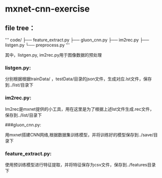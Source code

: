 # mxnet-cnn-exercise

## file tree：

'''
	code/
	├── feature_extract.py
	├── gluon_cnn.py
	├── im2rec.py
	├── listgen.py
	└── preprocess.py
'''

其中，listgen.py,  im2rec.py用于图像数据的预处理

### listgen.py:

分别根据根据trainData/ ，testData/目录的json文件，生成对应.lst文件，保存到../list/目录下

### im2rec.py:
Im2rec是mxnet提供的小工具，用在这里是为了根据上述lst文件生成.rec文件，保存到../list/目录下

###gluon_cnn.py:

用mxnet搭建CNN网络,根据数据集训练模型，并将训练好的模型保存到../save/目录下

### feature_extract.py:

使用预训练模型进行特征提取，并将特征保存为csv文件，保存到../features目录下
